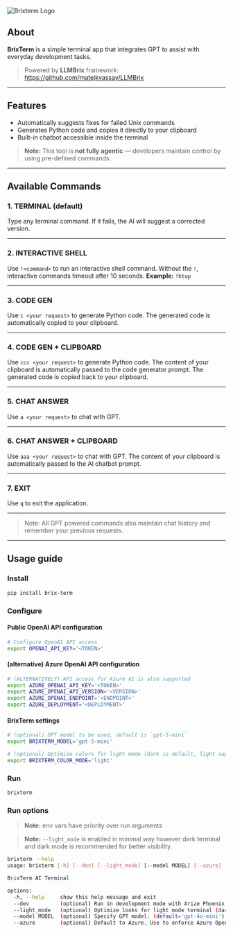 ![Brixterm Logo](img/logo.png)

## About

**BrixTerm** is a simple terminal app that integrates GPT to assist with everyday development tasks.
> Powered by **LLMBrix** framework: https://github.com/matejkvassay/LLMBrix

---

## Features

- Automatically suggests fixes for failed Unix commands
- Generates Python code and copies it directly to your clipboard
- Built-in chatbot accessible inside the terminal

> **Note:** This tool is **not fully agentic** — developers maintain control by using pre-defined commands.

---

## Available Commands

### 1. TERMINAL (default)

Type any terminal command.
If it fails, the AI will suggest a corrected version.

---

### 2. INTERACTIVE SHELL

Use `!<command>` to run an interactive shell command.
Without the `!`, interactive commands timeout after 10 seconds.
**Example:** `!htop`

---

### 3. CODE GEN

Use `c <your request>` to generate Python code.
The generated code is automatically copied to your clipboard.

---

### 4. CODE GEN + CLIPBOARD

Use `ccc <your request>` to generate Python code.
The content of your clipboard is automatically passed to the code generator prompt.
The generated code is copied back to your clipboard.

---

### 5. CHAT ANSWER

Use `a <your request>` to chat with GPT.

---

### 6. CHAT ANSWER + CLIPBOARD

Use `aaa <your request>` to chat with GPT.
The content of your clipboard is automatically passed to the AI chatbot prompt.

---

### 7. EXIT

Use `q` to exit the application.

---

> Note: All GPT powered commands also maintain chat history and remember your previous requests.
___

## Usage guide

### Install

```bash
pip install brix-term
```

### Configure

#### Public OpenAI API configuration

```bash
# Configure OpenAI API access
export OPENAI_API_KEY='<TOKEN>'
```

#### (alternative) Azure OpenAI API configuration

```bash
# (ALTERNATIVELY) API access for Azure AI is also supported
export AZURE_OPENAI_API_KEY='<TOKEN>'
export AZURE_OPENAI_API_VERSION='<VERSION>'
export AZURE_OPENAI_ENDPOINT='<ENDPOINT>'
export AZURE_DEPLOYMENT='<DEPLOYMENT>'
```

#### BrixTerm settings

```bash
# (optional) GPT model to be used, default is `gpt-5-mini`
export BRIXTERM_MODEL='gpt-5-mini'

# (optional) Optimize colors for light mode (dark is default, light support is limited, not recommended)
export BRIXTERM_COLOR_MODE='light'
```

### Run

```bash
brixterm
```

### Run options

> **Note:** env vars have priority over run arguments

> **Note:** `--light_mode` is enabled in minimal way however dark terminal and dark mode is recommended for better
> visibility.

```bash
brixterm --help
usage: brixterm [-h] [--dev] [--light_mode] [--model MODEL] [--azure]

BrixTerm AI Terminal

options:
  -h, --help     show this help message and exit
  --dev          (optional) Run in development mode with Arize Phoenix tracing enabled.
  --light_mode   (optional) Optimize looks for light mode terminal (dark is default).
  --model MODEL  (optional) Specify GPT model. (default='gpt-4o-mini')
  --azure        (optional) Default to Azure. Use to enforce Azure OpenAI API in case both public and Azure OpenAI env vars are set.

```
